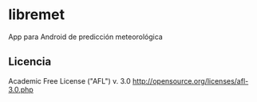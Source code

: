 # libremet
App para Android de predicción meteorológica

## Licencia
Academic Free License ("AFL") v. 3.0
http://opensource.org/licenses/afl-3.0.php
